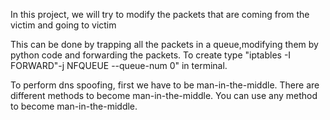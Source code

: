 In this project, we will try to modify the packets that are coming from the victim and going to victim

This can be done by trapping all the packets in a queue,modifying them by python code and forwarding the packets.
To create type "iptables -I FORWARD"-j NFQUEUE --queue-num 0" in terminal. 

To perform dns spoofing, first we have to be man-in-the-middle. There are different methods to become man-in-the-middle. You can use any method to become man-in-the-middle.